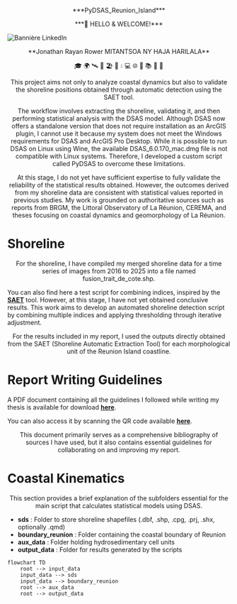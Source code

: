 <p align="center">***PyDSAS_Reunion_Island***</p>

<p align="center">***👋 HELLO & WELCOME!***</p>

![Bannière LinkedIn](https://raw.githubusercontent.com/Nathan17reunion/PyDSAS_Reunion_Island/main/images/Banni%C3%A8re%20LinkedIn%20professionnel%20moderne%20marketing%20orange%20noir.png)

<p align="center">**Jonathan Rayan Rower MITANTSOA NY HAJA HARILALA**</p>

<p align="center"> 🎓 🌍 🛰️ 🌊 🏖️ 🐍 💧 💻  🌐 📄 📚 🎯 🤝 </p>

<p align="center">This project aims not only to analyze coastal dynamics but also to validate the shoreline positions obtained through automatic detection using the SAET tool.</p>

<p align="center">The workflow involves extracting the shoreline, validating it, and then performing statistical analysis with the DSAS model. Although DSAS now offers a standalone version that does not require installation as an ArcGIS plugin, I cannot use it because my system does not meet the Windows requirements for DSAS and ArcGIS Pro Desktop. While it is possible to run DSAS on Linux using Wine, the available DSAS_6.0.170_mac.dmg file is not compatible with Linux systems. Therefore, I developed a custom script called PyDSAS to overcome these limitations.</p>

<p align="center">At this stage, I do not yet have sufficient expertise to fully validate the reliability of the statistical results obtained. However, the outcomes derived from my shoreline data are consistent with statistical values reported in previous studies. My work is grounded on authoritative sources such as reports from BRGM, the Littoral Observatory of La Réunion, CEREMA, and theses focusing on coastal dynamics and geomorphology of La Réunion.</p>

# Shoreline

<p align="center">For the shoreline, I have compiled my merged shoreline data for a time series of images from 2016 to 2025 into a file named fusion_trait_de_cote.shp.</p>

You can also find here a test script for combining indices, inspired by the [**SAET**](https://github.com/jpalomav/SAET_master) tool. However, at this stage, I have not yet obtained conclusive results. This work aims to develop an automated shoreline detection script by combining multiple indices and applying thresholding through iterative adjustment.

<p align="center">For the results included in my report, I used the outputs directly obtained from the SAET (Shoreline Automatic Extraction Tool) for each morphological unit of the Reunion Island coastline.</p>

# Report Writing Guidelines

A PDF document containing all the guidelines I followed while writing my thesis is available for download [**here**](https://github.com/Nathan17reunion/Extraction-Kinematik_shoreline/raw/main/references_2025_MITANTSOA.pdf).

You can also access it by scanning the QR code available [**here**](https://github.com/Nathan17reunion/PyDSAS_Reunion_Island/blob/main/qr_code_bibliography.png).

<p align="center">This document primarily serves as a comprehensive bibliography of sources I have used, but it also contains essential guidelines for collaborating on and improving my report.</p>

# Coastal Kinematics

<p align="center">This section provides a brief explanation of the subfolders essential for the main script that calculates statistical models using DSAS.</p>

- **sds** : Folder to store shoreline shapefiles (.dbf, .shp, .cpg, .prj, .shx, optionally .qmd) 
- **boundary_reunion** : Folder containing the coastal boundary of Reunion  
- **aux_data** : Folder holding hydrosedimentary cell units  
- **output_data** : Folder for results generated by the scripts  

```mermaid
flowchart TD
    root --> input_data
    input_data --> sds
    input_data --> boundary_reunion
    root --> aux_data
    root --> output_data
